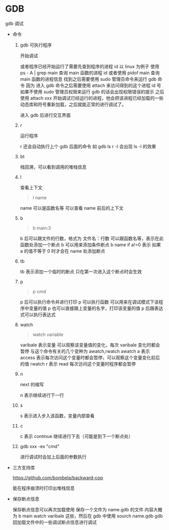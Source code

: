 # GDB

gdb 调试

- 命令

    1. gdb 可执行程序
   
       开始调试

       或者程序已经开始运行了需要先查到程序的进程 id
       以 linux 为例子
       使用 ps - A | grep main 
       查询 main 函数的进程 id
       或者使用 pidof main 
       查询 main 函数的进程信息
       找到之后需要使用 sudo 管理员命令来运行 gdb 命令
       因为 进入 gdb 命令之后需要使用 attach 来访问得到的这个进程 id 号
       如果不使用 sudo 管理员权限来运行 gdb 的话会出现权限错误的提示
       之后使用 attach xxx 
       开始调试已经运行的进程，他会把该进程已经加载的一些动态库和符号重新加载，之后就能正常的进行调试了。

       进入 gdb 后进行交互界面

    2. r 
       
       运行程序
       
       r 还会自动执行上个 gdb 后面的命令 
       如 gdb ls
       r -l
       会出现 ls -l 的效果

    3. bt 
       
       栈回溯，可以看到调用的堆栈信息

    4. l 
       
       查看上下文

       > l name

       name 可以是函数名等
       可以查看 name 前后的上下文

    5. b 
       
       > b main:3

       b 后可以跟文件的行数，格式为 文件名：行数
       可以跟函数名等，表示在此函数处添加一个断点
       b 可以用来添加条件断点
       b name if a!=0
       表示 如果 a 的值不等于 0 时才会在 name 处添加断点

    6. tb 
       
       tb 表示添加一个临时的断点
       只在第一次进入这个断点时会生效

    7. p
       
       > p cmd

       p 后可以执行命令并进行打印
       p 可以执行函数 可以用来在调试模式下该程序中变量的值
       p 也可以直接跟上变量的名字，打印该变量的值
       p 后跟表达式可以执行表达式

    8. watch
       
       > watch variable
       
       varibale 表示变量
       可以观察该变量值的变化，每次 varibale 变化时都会暂停
       与这个命令有关的几个变种为
       awatch,rwatch
       awatch a 表示 access 表示每次访问这个变量时都会暂停，可以观察这个变量变化前后的值
       rwatch r 表示 read 每次访问这个变量时程序都会暂停

    9. n
      
       next 的缩写

       n 表示继续进行下一行

    10. s
       
        s 表示进入步入该函数，变量内部查看

    11. c
       
        c 表示 continue 继续进行下去（可能是到下一个断点处）

    12. gdb xxx -ex "cmd"

        进行调试时会加上后面的参数执行


- 三方支持库

    https://github.com/bombela/backward-cpp

    能在程序崩溃时打印出堆栈信息

- 保存断点信息

    保存断点信息可以再次加载使用
    保存一个文件为 name.gdb 的文件
    内容大概为
    b main
    watch varibale
    这些，然后在 gdb 中使用
    sourch name.gdb 
    gdb 回加载文件中的一些调试断点信息进行调试